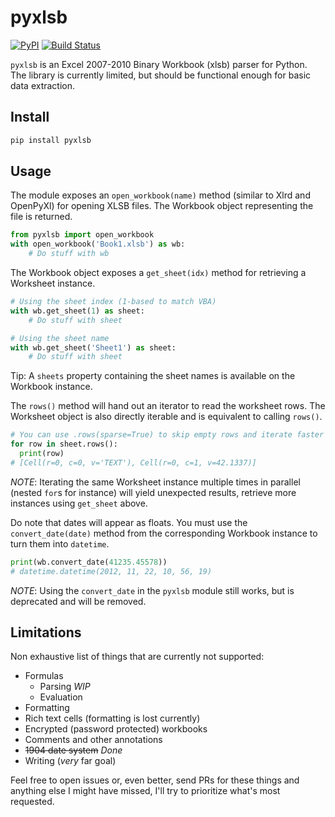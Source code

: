 pyxlsb
======

[![PyPI](https://img.shields.io/pypi/v/pyxlsb.svg)](https://pypi.python.org/pypi/pyxlsb)
[![Build Status](https://travis-ci.org/wwwiiilll/pyxlsb.svg?branch=master)](https://travis-ci.org/wwwiiilll/pyxlsb)

`pyxlsb` is an Excel 2007-2010 Binary Workbook (xlsb) parser for Python.
The library is currently limited, but should be functional enough for basic
data extraction.

Install
-------

```bash
pip install pyxlsb
```

Usage
-----

The module exposes an `open_workbook(name)` method (similar to Xlrd and
OpenPyXl) for opening XLSB files. The Workbook object representing the file is
returned.

```python
from pyxlsb import open_workbook
with open_workbook('Book1.xlsb') as wb:
    # Do stuff with wb
```

The Workbook object exposes a `get_sheet(idx)` method for retrieving a
Worksheet instance.

```python
# Using the sheet index (1-based to match VBA)
with wb.get_sheet(1) as sheet:
    # Do stuff with sheet

# Using the sheet name
with wb.get_sheet('Sheet1') as sheet:
    # Do stuff with sheet
```

Tip: A `sheets` property containing the sheet names is available on the
Workbook instance.

The `rows()` method will hand out an iterator to read the worksheet rows. The
Worksheet object is also directly iterable and is equivalent to calling
`rows()`.

```python
# You can use .rows(sparse=True) to skip empty rows and iterate faster
for row in sheet.rows():
  print(row)
# [Cell(r=0, c=0, v='TEXT'), Cell(r=0, c=1, v=42.1337)]
```

*NOTE*: Iterating the same Worksheet instance multiple times in parallel (nested
`for`s for instance) will yield unexpected results, retrieve more instances
using `get_sheet` above.

Do note that dates will appear as floats. You must use the `convert_date(date)`
method from the corresponding Workbook instance to turn them into `datetime`.

```python
print(wb.convert_date(41235.45578))
# datetime.datetime(2012, 11, 22, 10, 56, 19)
```

*NOTE*: Using the `convert_date` in the `pyxlsb` module still works, but is
deprecated and will be removed.

Limitations
-----------

Non exhaustive list of things that are currently not supported:

  - Formulas
    - Parsing *WIP*
    - Evaluation
  - Formatting
  - Rich text cells (formatting is lost currently)
  - Encrypted (password protected) workbooks
  - Comments and other annotations
  - ~~1904 date system~~ *Done*
  - Writing (*very* far goal)

Feel free to open issues or, even better, send PRs for these things and anything
else I might have missed, I'll try to prioritize what's most requested.
